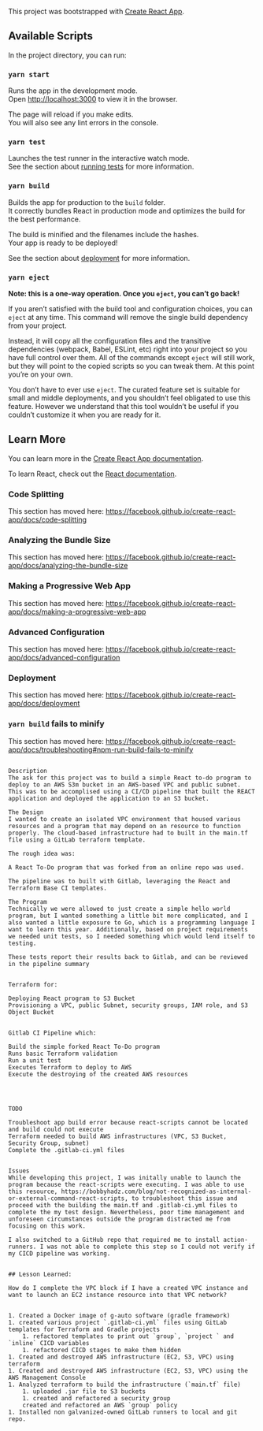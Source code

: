 This project was bootstrapped with [Create React App](https://github.com/facebook/create-react-app).

## Available Scripts

In the project directory, you can run:

### `yarn start`

Runs the app in the development mode.<br />
Open [http://localhost:3000](http://localhost:3000) to view it in the browser.

The page will reload if you make edits.<br />
You will also see any lint errors in the console.

### `yarn test`

Launches the test runner in the interactive watch mode.<br />
See the section about [running tests](https://facebook.github.io/create-react-app/docs/running-tests) for more information.

### `yarn build`

Builds the app for production to the `build` folder.<br />
It correctly bundles React in production mode and optimizes the build for the best performance.

The build is minified and the filenames include the hashes.<br />
Your app is ready to be deployed!

See the section about [deployment](https://facebook.github.io/create-react-app/docs/deployment) for more information.

### `yarn eject`

**Note: this is a one-way operation. Once you `eject`, you can’t go back!**

If you aren’t satisfied with the build tool and configuration choices, you can `eject` at any time. This command will remove the single build dependency from your project.

Instead, it will copy all the configuration files and the transitive dependencies (webpack, Babel, ESLint, etc) right into your project so you have full control over them. All of the commands except `eject` will still work, but they will point to the copied scripts so you can tweak them. At this point you’re on your own.

You don’t have to ever use `eject`. The curated feature set is suitable for small and middle deployments, and you shouldn’t feel obligated to use this feature. However we understand that this tool wouldn’t be useful if you couldn’t customize it when you are ready for it.

## Learn More

You can learn more in the [Create React App documentation](https://facebook.github.io/create-react-app/docs/getting-started).

To learn React, check out the [React documentation](https://reactjs.org/).

### Code Splitting

This section has moved here: https://facebook.github.io/create-react-app/docs/code-splitting

### Analyzing the Bundle Size

This section has moved here: https://facebook.github.io/create-react-app/docs/analyzing-the-bundle-size

### Making a Progressive Web App

This section has moved here: https://facebook.github.io/create-react-app/docs/making-a-progressive-web-app

### Advanced Configuration

This section has moved here: https://facebook.github.io/create-react-app/docs/advanced-configuration

### Deployment

This section has moved here: https://facebook.github.io/create-react-app/docs/deployment

### `yarn build` fails to minify

This section has moved here: https://facebook.github.io/create-react-app/docs/troubleshooting#npm-run-build-fails-to-minify

```

Description
The ask for this project was to build a simple React to-do program to deploy to an AWS S3m bucket in an AWS-based VPC and public subnet. This was to be accomplised using a CI/CD pipeline that built the REACT application and deployed the application to an S3 bucket. 

The Design
I wanted to create an isolated VPC environment that housed various resources and a program that may depend on an resource to function properly. The cloud-based infrastructure had to built in the main.tf file using a GitLab terraform template. 

The rough idea was:

A React To-Do program that was forked from an online repo was used.

The pipeline was to built with Gitlab, leveraging the React and Terraform Base CI templates.

The Program
Technically we were allowed to just create a simple hello world program, but I wanted something a little bit more complicated, and I also wanted a little exposure to Go, which is a programming language I want to learn this year. Additionally, based on project requirements we needed unit tests, so I needed something which would lend itself to testing.

These tests report their results back to Gitlab, and can be reviewed in the pipeline summary


Terraform for:

Deploying React program to S3 Bucket
Provisioning a VPC, public Subnet, security groups, IAM role, and S3 Object Bucket


Gitlab CI Pipeline which:

Build the simple forked React To-Do program 
Runs basic Terraform validation
Run a unit test
Executes Terraform to deploy to AWS
Execute the destroying of the created AWS resources




TODO

Troubleshoot app build error because react-scripts cannot be located and build could not execute 
Terraform needed to build AWS infrastructures (VPC, S3 Bucket, Security Group, subnet)
Complete the .gitlab-ci.yml files


Issues
While developing this project, I was initally unable to launch the program because the react-scripts were executing. I was able to use this resource, https://bobbyhadz.com/blog/not-recognized-as-internal-or-external-command-react-scripts, to troubleshoot this issue and proceed with the building the main.tf and .gitlab-ci.yml files to complete the my test design. Nevertheless, poor time management and unforeseen circumstances outside the program distracted me from focusing on this work. 

I also switched to a GitHub repo that required me to install action-runners. I was not able to complete this step so I could not verify if my CICD pipeline was working. 


## Lesson Learned:

How do I complete the VPC block if I have a created VPC instance and want to launch an EC2 instance resource into that VPC network?


1. Created a Docker image of g-auto software (gradle framework)
1. created various project `.gitlab-ci.yml` files using GitLab templates for Terraform and Gradle projects
    1. refactored templates to print out `group`, `project ` and `inline` CICD variables
    1. refactored CICD stages to make them hidden
1. Created and destroyed AWS infrastructure (EC2, S3, VPC) using terraform 
1. Created and destroyed AWS infrastructure (EC2, S3, VPC) using the AWS Management Console
1. Analyzed terraform to build the infrastructure (`main.tf` file)
    1. uploaded .jar file to S3 buckets
    1. created and refactored a security group
    created and refactored an AWS `group` policy
1. Installed non galvanized-owned GitLab runners to local and git repo.
